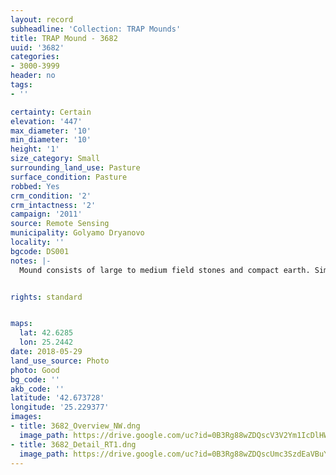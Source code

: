 ```yaml
---
layout: record
subheadline: 'Collection: TRAP Mounds'
title: TRAP Mound - 3682
uuid: '3682'
categories:
- 3000-3999
header: no
tags:
- ''

certainty: Certain
elevation: '447'
max_diameter: '10'
min_diameter: '10'
height: '1'
size_category: Small
surrounding_land_use: Pasture
surface_condition: Pasture
robbed: Yes
crm_condition: '2'
crm_intactness: '2'
campaign: '2011'
source: Remote Sensing
municipality: Golyamo Dryanovo
locality: ''
bgcode: DS001
notes: |-
  Mound consists of large to medium field stones and compact earth. Similar vegetation to surrounding areas.


rights: standard


maps:
  lat: 42.6285
  lon: 25.2442
date: 2018-05-29
land_use_source: Photo
photo: Good
bg_code: ''
akb_code: ''
latitude: '42.673728'
longitude: '25.229377'
images:
- title: 3682_Overview_NW.dng
  image_path: https://drive.google.com/uc?id=0B3Rg88wZDQscV3V2Ym1IcDlHWDQ
- title: 3682_Detail_RT1.dng
  image_path: https://drive.google.com/uc?id=0B3Rg88wZDQscUmc3SzdEaVBuY28
---
```

